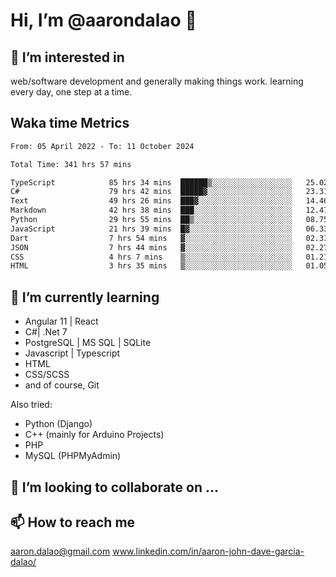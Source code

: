 # __Hi, I’m @aarondalao__ 👋 
## 👀 I’m interested in 
web/software development and generally making things work.
learning every day, one step at a time. 

## Waka time Metrics
<!--START_SECTION:waka-->

```txt
From: 05 April 2022 - To: 11 October 2024

Total Time: 341 hrs 57 mins

TypeScript            85 hrs 34 mins  ██████▒░░░░░░░░░░░░░░░░░░   25.02 %
C#                    79 hrs 42 mins  █████▓░░░░░░░░░░░░░░░░░░░   23.31 %
Text                  49 hrs 26 mins  ███▓░░░░░░░░░░░░░░░░░░░░░   14.46 %
Markdown              42 hrs 38 mins  ███░░░░░░░░░░░░░░░░░░░░░░   12.47 %
Python                29 hrs 55 mins  ██▒░░░░░░░░░░░░░░░░░░░░░░   08.75 %
JavaScript            21 hrs 39 mins  █▓░░░░░░░░░░░░░░░░░░░░░░░   06.33 %
Dart                  7 hrs 54 mins   ▓░░░░░░░░░░░░░░░░░░░░░░░░   02.31 %
JSON                  7 hrs 44 mins   ▓░░░░░░░░░░░░░░░░░░░░░░░░   02.27 %
CSS                   4 hrs 7 mins    ▒░░░░░░░░░░░░░░░░░░░░░░░░   01.21 %
HTML                  3 hrs 35 mins   ▒░░░░░░░░░░░░░░░░░░░░░░░░   01.05 %
```

<!--END_SECTION:waka-->

## 🌱 I’m currently learning 

- Angular 11 | React 
- C#| .Net 7
- PostgreSQL | MS SQL | SQLite
- Javascript | Typescript
- HTML 
- CSS/SCSS
- and of course, Git 


Also tried:
- Python (Django)
- C++ (mainly for Arduino Projects)
- PHP
- MySQL (PHPMyAdmin)


## 💞️ I’m looking to collaborate on ...

## 📫 How to reach me 
aaron.dalao@gmail.com
www.linkedin.com/in/aaron-john-dave-garcia-dalao/

<!---
aarondalao/aarondalao is a ✨ special ✨ repository because its `README.md` (this file) appears on your GitHub profile.
You can click the Preview link to take a look at your changes.
--->

